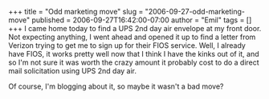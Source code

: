 +++
title = "Odd marketing move"
slug = "2006-09-27-odd-marketing-move"
published = 2006-09-27T16:42:00-07:00
author = "Emil"
tags = []
+++
I came home today to find a UPS 2nd day air envelope at my front door.
Not expecting anything, I went ahead and opened it up to find a letter
from Verizon trying to get me to sign up for their FIOS service. Well, I
already have FIOS, it works pretty well now that I think I have the
kinks out of it, and so I'm not sure it was worth the crazy amount it
probably cost to do a direct mail solicitation using UPS 2nd day air.  
  
Of course, I'm blogging about it, so maybe it wasn't a bad move?
